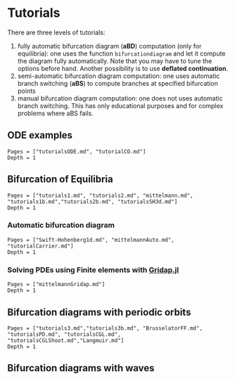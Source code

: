 # Tutorials

There are three levels of tutorials:

1. fully automatic bifurcation diagram (**aBD**) computation (only for equilibria): one uses the function `bifurcationdiagram` and let it compute the diagram fully automatically. Note that you may have to tune the options before hand. Another possibility is to use **deflated continuation**.
2. semi-automatic bifurcation diagram computation: one uses automatic branch switching (**aBS**) to compute branches at specified bifurcation points
3. manual bifurcation diagram computation: one does not uses automatic branch switching. This has only educational purposes and for complex problems where aBS fails.

## ODE examples

```@contents
Pages = ["tutorialsODE.md", "tutorialCO.md"]
Depth = 1
```

## Bifurcation of Equilibria
```@contents
Pages = ["tutorials1.md", "tutorials2.md", "mittelmann.md", "tutorials1b.md","tutorials2b.md", "tutorialsSH3d.md"]
Depth = 1
```

### Automatic bifurcation diagram
```@contents
Pages = ["Swift-Hohenberg1d.md", "mittelmannAuto.md", "tutorialCarrier.md"]
Depth = 1
```

### Solving PDEs using Finite elements with [Gridap.jl](https://github.com/gridap/Gridap.jl)
```@contents
Pages = ["mittelmannGridap.md"]
Depth = 1
```

## Bifurcation diagrams with periodic orbits
```@contents
Pages = ["tutorials3.md","tutorials3b.md", "BrusselatorFF.md", "tutorialsPD.md", "tutorialsCGL.md", "tutorialsCGLShoot.md","Langmuir.md"]
Depth = 1
```

## Bifurcation diagrams with waves